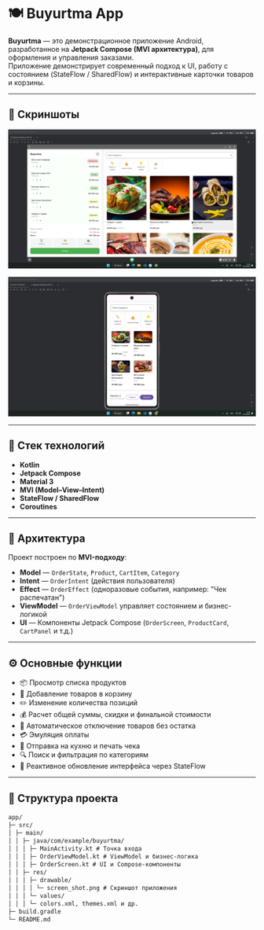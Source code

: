 # 🍽️ Buyurtma App

**Buyurtma** — это демонстрационное приложение Android, разработанное на **Jetpack Compose (MVI архитектура)**, для оформления и управления заказами.  
Приложение демонстрирует современный подход к UI, работу с состоянием (StateFlow / SharedFlow) и интерактивные карточки товаров и корзины.

---

## 📸 Скриншоты

<p align="center">
  <img src="app/src/main/res/drawable/screen_shot.png" width="600"/>
</p>

<p align="center">
  <img src="app/src/main/res/drawable/phone_screen.png" width="600"/>
</p>

---

## 🧱 Стек технологий

- **Kotlin**
- **Jetpack Compose**
- **Material 3**
- **MVI (Model–View–Intent)**
- **StateFlow / SharedFlow**
- **Coroutines**

---

## 🧩 Архитектура

Проект построен по **MVI-подходу**:
- **Model** — `OrderState`, `Product`, `CartItem`, `Category`
- **Intent** — `OrderIntent` (действия пользователя)
- **Effect** — `OrderEffect` (одноразовые события, например: "Чек распечатан")
- **ViewModel** — `OrderViewModel` управляет состоянием и бизнес-логикой
- **UI** — Компоненты Jetpack Compose (`OrderScreen`, `ProductCard`, `CartPanel` и т.д.)

---

## ⚙️ Основные функции

- 📦 Просмотр списка продуктов  
- 🛒 Добавление товаров в корзину  
- ✏️ Изменение количества позиций  
- 💰 Расчет общей суммы, скидки и финальной стоимости  
- 🚫 Автоматическое отключение товаров без остатка  
- 💳 Эмуляция оплаты  
- 🧾 Отправка на кухню и печать чека  
- 🔍 Поиск и фильтрация по категориям  
- 🔄 Реактивное обновление интерфейса через StateFlow  

---

## 🧠 Структура проекта

```
app/
├─ src/
│ ├─ main/
│ │ ├─ java/com/example/buyurtma/
│ │ │ ├─ MainActivity.kt # Точка входа
│ │ │ ├─ OrderViewModel.kt # ViewModel и бизнес-логика
│ │ │ ├─ OrderScreen.kt # UI и Compose-компоненты
│ │ ├─ res/
│ │ │ ├─ drawable/
│ │ │ │ └─ screen_shot.png # Скриншот приложения
│ │ │ └─ values/
│ │ │ └─ colors.xml, themes.xml и др.
├─ build.gradle
└─ README.md
```
